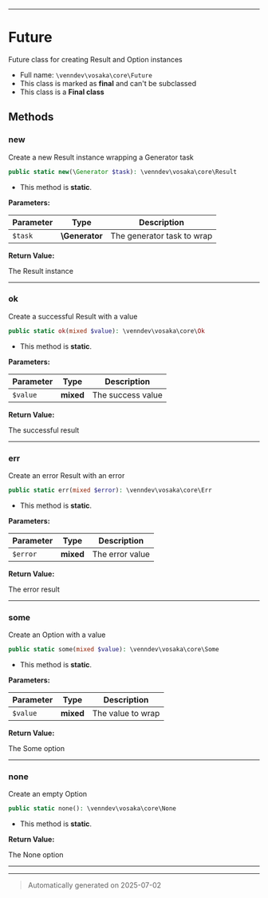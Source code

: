 ***

# Future

Future class for creating Result and Option instances



* Full name: `\venndev\vosaka\core\Future`
* This class is marked as **final** and can't be subclassed
* This class is a **Final class**




## Methods


### new

Create a new Result instance wrapping a Generator task

```php
public static new(\Generator $task): \venndev\vosaka\core\Result
```



* This method is **static**.




**Parameters:**

| Parameter | Type | Description |
|-----------|------|-------------|
| `$task` | **\Generator** | The generator task to wrap |


**Return Value:**

The Result instance




***

### ok

Create a successful Result with a value

```php
public static ok(mixed $value): \venndev\vosaka\core\Ok
```



* This method is **static**.




**Parameters:**

| Parameter | Type | Description |
|-----------|------|-------------|
| `$value` | **mixed** | The success value |


**Return Value:**

The successful result




***

### err

Create an error Result with an error

```php
public static err(mixed $error): \venndev\vosaka\core\Err
```



* This method is **static**.




**Parameters:**

| Parameter | Type | Description |
|-----------|------|-------------|
| `$error` | **mixed** | The error value |


**Return Value:**

The error result




***

### some

Create an Option with a value

```php
public static some(mixed $value): \venndev\vosaka\core\Some
```



* This method is **static**.




**Parameters:**

| Parameter | Type | Description |
|-----------|------|-------------|
| `$value` | **mixed** | The value to wrap |


**Return Value:**

The Some option




***

### none

Create an empty Option

```php
public static none(): \venndev\vosaka\core\None
```



* This method is **static**.





**Return Value:**

The None option




***


***
> Automatically generated on 2025-07-02
